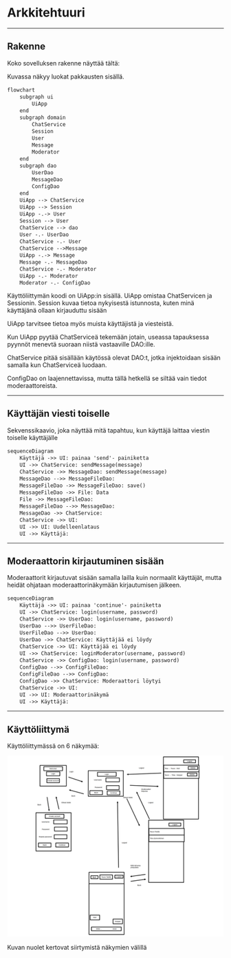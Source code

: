 # Arkkitehtuuri

---

## Rakenne

Koko sovelluksen rakenne näyttää tältä:

Kuvassa näkyy luokat pakkausten sisällä.

````mermaid
flowchart
    subgraph ui
        UiApp
    end
    subgraph domain
        ChatService
        Session
        User
        Message
        Moderator
    end
    subgraph dao
        UserDao
        MessageDao
        ConfigDao
    end
    UiApp --> ChatService
    UiApp --> Session
    UiApp -.-> User
    Session --> User
    ChatService --> dao
    User -.- UserDao
    ChatService -.- User
    ChatService -->Message
    UiApp -.-> Message
    Message -.- MessageDao
    ChatService -.- Moderator
    UiApp -.- Moderator
    Moderator -.- ConfigDao
````

Käyttöliittymän koodi on UiApp:in sisällä.
UiApp omistaa ChatServicen ja Sessionin.
Session kuvaa tietoa nykyisestä istunnosta, kuten minä käyttäjänä ollaan kirjauduttu sisään

UiApp tarvitsee tietoa myös muista käyttäjistä ja viesteistä.

Kun UiApp pyytää ChatServiceä tekemään jotain, useassa tapauksessa pyynnöt menevtä suoraan niistä vastaaville DAO:ille.

ChatService pitää sisällään käytössä olevat DAO:t, jotka injektoidaan sisään samalla kun ChatServiceä luodaan.

ConfigDao on laajennettavissa, mutta tällä hetkellä se siltää vain tiedot moderaattoreista.

---

## Käyttäjän viesti toiselle

Sekvenssikaavio, joka näyttää mitä tapahtuu, kun käyttäjä laittaa viestin toiselle käyttäjälle

````mermaid
sequenceDiagram
    Käyttäjä ->> UI: painaa 'send'- painiketta
    UI ->> ChatService: sendMessage(message)
    ChatService ->> MessageDao: sendMessage(message)
    MessageDao -->> MessageFileDao: 
    MessageFileDao ->> MessageFileDao: save()
    MessageFileDao ->> File: Data
    File ->> MessageFileDao: 
    MessageFileDao -->> MessageDao: 
    MessageDao ->> ChatService: 
    ChatService ->> UI: 
    UI ->> UI: Uudelleenlataus
    UI ->> Käyttäjä: 
````

---

## Moderaattorin kirjautuminen sisään

Moderaattorit kirjautuvat sisään samalla lailla kuin normaalit käyttäjät, mutta heidät ohjataan moderaattorinäkymään
kirjautumisen jälkeen.

````mermaid
sequenceDiagram
    Käyttäjä ->> UI: painaa 'continue'- painiketta
    UI ->> ChatService: login(username, password)
    ChatService ->> UserDao: login(username, password)
    UserDao -->> UserFileDao: 
    UserFileDao -->> UserDao: 
    UserDao ->> ChatService: Käyttäjää ei löydy
    ChatService ->> UI: Käyttäjää ei löydy
    UI ->> ChatService: loginModerator(username, password)
    ChatService ->> ConfigDao: login(username, password)
    ConfigDao -->> ConfigFileDao: 
    ConfigFileDao -->> ConfigDao: 
    ConfigDao ->> ChatService: Moderaattori löytyi
    ChatService ->> UI: 
    UI ->> UI: Moderaattorinäkymä
    UI ->> Käyttäjä: 
````

---

## Käyttöliittymä

Käyttöliittymässä on 6 näkymää:

![](kuvat/kayttoliittymaluonnos.png)

Kuvan nuolet kertovat siirtymistä näkymien välillä 